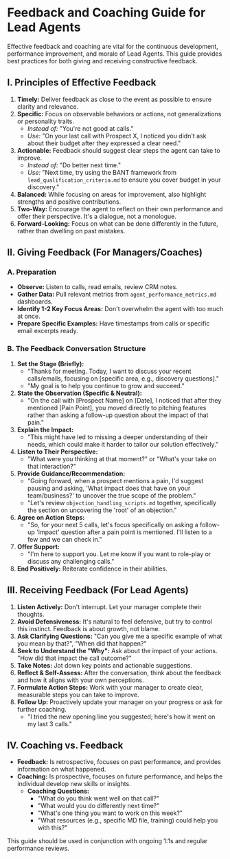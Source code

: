 # Feedback and Coaching Guide for Lead Agents

Effective feedback and coaching are vital for the continuous development, performance improvement, and morale of Lead Agents. This guide provides best practices for both giving and receiving constructive feedback.

## I. Principles of Effective Feedback

1.  **Timely:** Deliver feedback as close to the event as possible to ensure clarity and relevance.
2.  **Specific:** Focus on observable behaviors or actions, not generalizations or personality traits.
    * *Instead of:* "You're not good at calls."
    * *Use:* "On your last call with Prospect X, I noticed you didn't ask about their budget after they expressed a clear need."
3.  **Actionable:** Feedback should suggest clear steps the agent can take to improve.
    * *Instead of:* "Do better next time."
    * *Use:* "Next time, try using the BANT framework from `lead_qualification_criteria.md` to ensure you cover budget in your discovery."
4.  **Balanced:** While focusing on areas for improvement, also highlight strengths and positive contributions.
5.  **Two-Way:** Encourage the agent to reflect on their own performance and offer their perspective. It's a dialogue, not a monologue.
6.  **Forward-Looking:** Focus on what can be done differently in the future, rather than dwelling on past mistakes.

## II. Giving Feedback (For Managers/Coaches)

### A. Preparation
* **Observe:** Listen to calls, read emails, review CRM notes.
* **Gather Data:** Pull relevant metrics from `agent_performance_metrics.md` dashboards.
* **Identify 1-2 Key Focus Areas:** Don't overwhelm the agent with too much at once.
* **Prepare Specific Examples:** Have timestamps from calls or specific email excerpts ready.

### B. The Feedback Conversation Structure
1.  **Set the Stage (Briefly):**
    * "Thanks for meeting. Today, I want to discuss your recent calls/emails, focusing on [specific area, e.g., discovery questions]."
    * "My goal is to help you continue to grow and succeed."
2.  **State the Observation (Specific & Neutral):**
    * "On the call with [Prospect Name] on [Date], I noticed that after they mentioned [Pain Point], you moved directly to pitching features rather than asking a follow-up question about the impact of that pain."
3.  **Explain the Impact:**
    * "This might have led to missing a deeper understanding of their needs, which could make it harder to tailor our solution effectively."
4.  **Listen to Their Perspective:**
    * "What were you thinking at that moment?" or "What's your take on that interaction?"
5.  **Provide Guidance/Recommendation:**
    * "Going forward, when a prospect mentions a pain, I'd suggest pausing and asking, 'What impact does that have on your team/business?' to uncover the true scope of the problem."
    * "Let's review `objection_handling_scripts.md` together, specifically the section on uncovering the 'root' of an objection."
6.  **Agree on Action Steps:**
    * "So, for your next 5 calls, let's focus specifically on asking a follow-up 'impact' question after a pain point is mentioned. I'll listen to a few and we can check in."
7.  **Offer Support:**
    * "I'm here to support you. Let me know if you want to role-play or discuss any challenging calls."
8.  **End Positively:** Reiterate confidence in their abilities.

## III. Receiving Feedback (For Lead Agents)

1.  **Listen Actively:** Don't interrupt. Let your manager complete their thoughts.
2.  **Avoid Defensiveness:** It's natural to feel defensive, but try to control this instinct. Feedback is about growth, not blame.
3.  **Ask Clarifying Questions:** "Can you give me a specific example of what you mean by that?", "When did that happen?"
4.  **Seek to Understand the "Why":** Ask about the impact of your actions. "How did that impact the call outcome?"
5.  **Take Notes:** Jot down key points and actionable suggestions.
6.  **Reflect & Self-Assess:** After the conversation, think about the feedback and how it aligns with your own perceptions.
7.  **Formulate Action Steps:** Work with your manager to create clear, measurable steps you can take to improve.
8.  **Follow Up:** Proactively update your manager on your progress or ask for further coaching.
    * "I tried the new opening line you suggested; here's how it went on my last 3 calls."

## IV. Coaching vs. Feedback

* **Feedback:** Is retrospective, focuses on past performance, and provides information on what happened.
* **Coaching:** Is prospective, focuses on future performance, and helps the individual develop new skills or insights.
    * **Coaching Questions:**
        * "What do you think went well on that call?"
        * "What would you do differently next time?"
        * "What's one thing you want to work on this week?"
        * "What resources (e.g., specific MD file, training) could help you with this?"

This guide should be used in conjunction with ongoing 1:1s and regular performance reviews.